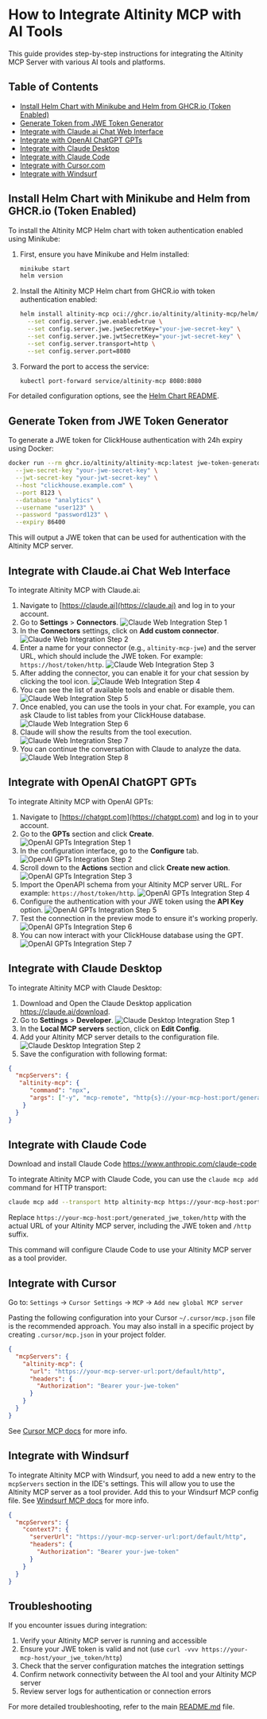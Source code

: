 # How to Integrate Altinity MCP with AI Tools

This guide provides step-by-step instructions for integrating the Altinity MCP Server with various AI tools and platforms.

## Table of Contents

- [Install Helm Chart with Minikube and Helm from GHCR.io (Token Enabled)](#install-helm-chart-with-minikube-and-helm-from-ghcrio-token-enabled)
- [Generate Token from JWE Token Generator](#generate-token-from-jwe-token-generator)
- [Integrate with Claude.ai Chat Web Interface](#integrate-with-claudeai-chat-web-interface)
- [Integrate with OpenAI ChatGPT GPTs](#integrate-with-openai-chatgpt-gpts)
- [Integrate with Claude Desktop](#integrate-with-claude-desktop)
- [Integrate with Claude Code](#integrate-with-claude-code)
- [Integrate with Cursor.com](#integrate-with-cursor)
- [Integrate with Windsurf](#integrate-with-windsurf)

## Install Helm Chart with Minikube and Helm from GHCR.io (Token Enabled)

To install the Altinity MCP Helm chart with token authentication enabled using Minikube:

1. First, ensure you have Minikube and Helm installed:
   ```bash
   minikube start
   helm version
   ```

2. Install the Altinity MCP Helm chart from GHCR.io with token authentication enabled:
   ```bash
   helm install altinity-mcp oci://ghcr.io/altinity/altinity-mcp/helm/altinity-mcp \
     --set config.server.jwe.enabled=true \
     --set config.server.jwe.jweSecretKey="your-jwe-secret-key" \
     --set config.server.jwe.jwtSecretKey="your-jwt-secret-key" \
     --set config.server.transport=http \
     --set config.server.port=8080
   ```

3. Forward the port to access the service:
   ```bash
   kubectl port-forward service/altinity-mcp 8080:8080
   ```

For detailed configuration options, see the [Helm Chart README](../helm/altinity-mcp/README.md).

## Generate Token from JWE Token Generator

To generate a JWE token for ClickHouse authentication with 24h expiry using Docker:

```bash
docker run --rm ghcr.io/altinity/altinity-mcp:latest jwe-token-generator \
  --jwe-secret-key "your-jwe-secret-key" \
  --jwt-secret-key "your-jwt-secret-key" \
  --host "clickhouse.example.com" \
  --port 8123 \
  --database "analytics" \
  --username "user123" \
  --password "password123" \
  --expiry 86400
```

This will output a JWE token that can be used for authentication with the Altinity MCP server.

## Integrate with Claude.ai Chat Web Interface

To integrate Altinity MCP with Claude.ai:

1.  Navigate to [https://claude.ai](https://claude.ai) and log in to your account.
2.  Go to **Settings** > **Connectors**.
    ![Claude Web Integration Step 1](screenshots/claude_web_connectors_0.jpg)
3.  In the **Connectors** settings, click on **Add custom connector**.
    ![Claude Web Integration Step 2](screenshots/claude_web_connectors_1.jpg)
4.  Enter a name for your connector (e.g., `altinity-mcp-jwe`) and the server URL, which should include the JWE token. For example: `https://host/token/http`.
    ![Claude Web Integration Step 3](screenshots/claude_web_connectors_2.jpg)
5.  After adding the connector, you can enable it for your chat session by clicking the tool icon.
    ![Claude Web Integration Step 4](screenshots/claude_web_connectors_3.jpg)
6.  You can see the list of available tools and enable or disable them.
    ![Claude Web Integration Step 5](screenshots/claude_web_connectors_4.jpg)
7.  Once enabled, you can use the tools in your chat. For example, you can ask Claude to list tables from your ClickHouse database.
    ![Claude Web Integration Step 6](screenshots/claude_web_connectors_5.jpg)
8.  Claude will show the results from the tool execution.
    ![Claude Web Integration Step 7](screenshots/claude_web_connectors_6.jpg)
9.  You can continue the conversation with Claude to analyze the data.
    ![Claude Web Integration Step 8](screenshots/claude_web_connectors_7.jpg)

## Integrate with OpenAI ChatGPT GPTs

To integrate Altinity MCP with OpenAI GPTs:

1.  Navigate to [https://chatgpt.com](https://chatgpt.com) and log in to your account.
2.  Go to the **GPTs** section and click **Create**.
    ![OpenAI GPTs Integration Step 1](screenshots/openai_gpts_1.jpg)
3.  In the configuration interface, go to the **Configure** tab.
    ![OpenAI GPTs Integration Step 2](screenshots/openai_gpts_2.jpg)
4.  Scroll down to the **Actions** section and click **Create new action**.
    ![OpenAI GPTs Integration Step 3](screenshots/openai_gpts_3.jpg)
5.  Import the OpenAPI schema from your Altinity MCP server URL. For example: `https://host/token/http`.
    ![OpenAI GPTs Integration Step 4](screenshots/openai_gpts_4.jpg)
6.  Configure the authentication with your JWE token using the **API Key** option.
    ![OpenAI GPTs Integration Step 5](screenshots/openai_gpts_5.jpg)
7.  Test the connection in the preview mode to ensure it's working properly.
    ![OpenAI GPTs Integration Step 6](screenshots/openai_gpts_6.jpg)
8.  You can now interact with your ClickHouse database using the GPT.
    ![OpenAI GPTs Integration Step 7](screenshots/openai_gpts_7.jpg)

## Integrate with Claude Desktop

To integrate Altinity MCP with Claude Desktop:

1.  Download and Open the Claude Desktop application https://claude.ai/download.
2.  Go to **Settings** > **Developer**.
    ![Claude Desktop Integration Step 1](screenshots/claude_desktop_local_mcp_1.jpg)
3.  In the **Local MCP servers** section, click on **Edit Config**.
4.  Add your Altinity MCP server details to the configuration file.
    ![Claude Desktop Integration Step 2](screenshots/claude_desktop_local_mcp_2.jpg)
5.  Save the configuration with following format:
```json
{
  "mcpServers": {
   "altinity-mcp": {
      "command": "npx",
      "args": ["-y", "mcp-remote", "http{s}://your-mcp-host:port/generated_jwe_token/http"]
    }
  }
}
```


## Integrate with Claude Code

Download and install Claude Code https://www.anthropic.com/claude-code

To integrate Altinity MCP with Claude Code, you can use the `claude mcp add` command for HTTP transport:

```bash
claude mcp add --transport http altinity-mcp https://your-mcp-host:port/generated_jwe_token/http
```

Replace `https://your-mcp-host:port/generated_jwe_token/http` with the actual URL of your Altinity MCP server, including the JWE token and `/http` suffix.

This command will configure Claude Code to use your Altinity MCP server as a tool provider.

## Integrate with Cursor

Go to: `Settings` -> `Cursor Settings` -> `MCP` -> `Add new global MCP server`

Pasting the following configuration into your Cursor `~/.cursor/mcp.json` file is the recommended approach. You may also install in a specific project by creating `.cursor/mcp.json` in your project folder. 


```json
{
  "mcpServers": {
    "altinity-mcp": {
      "url": "https://your-mcp-server-url:port/default/http",
      "headers": {
        "Authorization": "Bearer your-jwe-token"
      }
    }
  }
}
```

See [Cursor MCP docs](https://docs.cursor.com/context/model-context-protocol) for more info.

## Integrate with Windsurf

To integrate Altinity MCP with Windsurf, you need to add a new entry to the `mcpServers` section in the IDE's settings. This will allow you to use the Altinity MCP server as a tool provider.
Add this to your Windsurf MCP config file. See [Windsurf MCP docs](https://docs.windsurf.com/windsurf/cascade/mcp) for more info.

```json
{
  "mcpServers": {
    "context7": {
      "serverUrl": "https://your-mcp-server-url:port/default/http",
      "headers": {
        "Authorization": "Bearer your-jwe-token"
      }
    }
  }
}
```


## Troubleshooting

If you encounter issues during integration:

1. Verify your Altinity MCP server is running and accessible
2. Ensure your JWE token is valid and not  (use `curl -vvv https://your-mcp-host/your_jwe_token/http`)
3. Check that the server configuration matches the integration settings
4. Confirm network connectivity between the AI tool and your Altinity MCP server
5. Review server logs for authentication or connection errors

For more detailed troubleshooting, refer to the main [README.md](../README.md) file.
